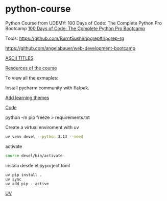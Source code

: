 # python-course
Python Course from UDEMY:  100 Days of Code: The Complete Python Pro Bootcamp
[100 Days of Code: The Complete Python Pro Bootcamp](https://www.udemy.com/course/100-days-of-code/?couponCode=ST8MT40924)

Tools: https://github.com/BurntSushi/ripgrep#ripgrep-rg


https://github.com/angelabauer/web-development-bootcamp


[ASCII TITLES](http://patorjk.com/software/taag/#p=display&f=Graffiti&t=Type%20Something%20)


[Resources of the course](https://github.com/mschwarzmueller/angular-complete-guide-course-resources)


To view all the exmaples:

Install pycharm community with flatpak.

[Add learning themes](https://www.udemy.com/course/100-days-of-code/learn/lecture/45090307#overview)


[Code](https://replit.com/@appbrewery)


 python -m pip freeze > requirements.txt  
 
 Create a virtual enviroment with uv
 
 ```bash
 uv venv devel --python 3.13 --seed
 ```
 
 activate

 ```bash
 source devel/bin/activate
```
instala desde el pyporject.toml

````
uv pip install .
uv sync
uv add pip --active 
````
[UV](https://github.com/astral-sh/uv)